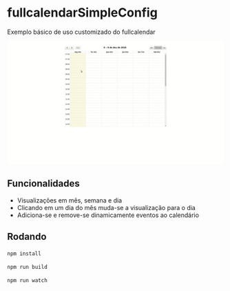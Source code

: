 # fullcalendarSimpleConfig
Exemplo básico de uso customizado do fullcalendar

![calendario](img/calendar.gif)

## Funcionalidades
 - Visualizações em mês, semana e dia
 - Clicando em um dia do mês muda-se a visualização para o dia
 - Adiciona-se e remove-se dinamicamente eventos ao calendário

## Rodando

` npm install ` 

` npm run build `

` npm run watch `

